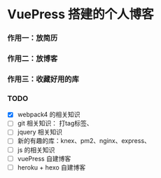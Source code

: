 # VuePress 搭建的个人博客

### 作用一：放简历

### 作用二：放博客

### 作用三：收藏好用的库

### TODO

- [x] webpack4 的相关知识
- [ ] git 相关知识： 打tag标签、
- [ ] jquery 相关知识
- [ ] 新的有趣的库：knex、pm2、nginx、express、
- [ ] js 的相关知识
- [ ] vuePress 自建博客 
- [ ] heroku + hexo 自建博客
